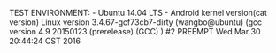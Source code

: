 
TEST ENVIRONMENT:
	- Ubuntu 14.04 LTS
	- Android kernel version(cat version)
		Linux version 3.4.67-gcf73cb7-dirty (wangbo@ubuntu) (gcc version 4.9 20150123 (prerelease) (GCC) ) #2 
		PREEMPT Wed Mar 30 20:44:24 CST 2016
